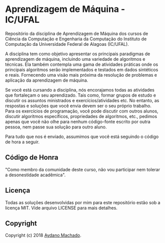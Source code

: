 # Aprendizagem de Máquina - IC/UFAL

Repositório da disciplina de Aprendizagem de Máquina dos cursos de Ciência da Computação e Engenharia da Computação do Instituto de Computação da Universidade Federal de Alagoas (IC/UFAL).

A disciplina tem como objetivo apresentar os principais paradigmas de aprendizagem de máquina, incluindo uma variedade de algoritmos e técnicas. Ela também contempla uma gama de atividades práticas onde os principais algoritmos serão implementados e testados em dados sintéticos e reais. Fornecendo uma visão mais próxima da resolução de problemas e aplicação da aprendizagem de máquina.

Se você está cursando a disciplina, nós encorajamos todas as atividades que fortaleçam o seu aprendizado. Tais como, formar grupos de estudo e discutir os assuntos ministrados e exercícios/atividades etc. No entanto, as respostas e soluções que você envia devem ser o seu próprio trabalho. Para os exercícios de programação, você pode discutir com outros alunos, discutir algoritmos específicos, propriedades de algoritmos, etc., pedimos apenas que você não olhe para nenhum código-fonte escrito por outra pessoa, nem passe sua solução para outro aluno.

Para tudo que nos é enviado, assumimos que você está seguindo o código de hora a seguir.

## Código de Honra

"Como membro da comunidade deste curso, não vou participar nem tolerar a desonestidade acadêmica".

## Licença

Todas as soluções desenvolvidas por mim para este repositório estão sob a licença MIT. Vide arquivo LICENSE para mais detalhes.

## Copyright

Copyright (c) 2018 [Aydano Machado](http://www.aydanomachado.com).
